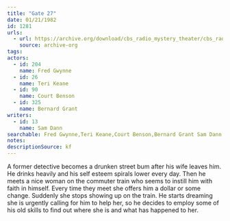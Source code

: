 ```yaml
---
title: "Gate 27"
date: 01/21/1982
id: 1281
urls: 
  - url: https://archive.org/download/cbs_radio_mystery_theater/cbs_radio_mystery_theater-1251-1300.zip/cbs_radio_mystery_theater-1251-1300%2Fcbsrmt_1281_gate_27.mp3
    source: archive-org
tags: 
actors:  
  - id: 204
    name: Fred Gwynne  
  - id: 26
    name: Teri Keane  
  - id: 90
    name: Court Benson  
  - id: 325
    name: Bernard Grant
writers:  
  - id: 13
    name: Sam Dann
searchable: Fred Gwynne,Teri Keane,Court Benson,Bernard Grant Sam Dann
notes: 
descriptionSource: kf
---
```

A former detective becomes a drunken street bum after his wife leaves him. He drinks heavily and his self esteem spirals lower every day. Then he meets a nice woman on the commuter train who seems to instill him with faith in himself. Every time they meet she offers him a dollar or some change. Suddenly she stops showing up on the train. He starts dreaming she is urgently calling for him to help her, so he decides to employ some of his old skills to find out where she is and what has happened to her.
